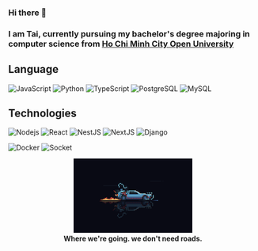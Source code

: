 ### Hi there 👋

### I am Tai, currently pursuing my bachelor's degree majoring in computer science from [Ho Chi Minh City Open University](http://en.ou.edu.vn/)
##  Language
![JavaScript](https://img.shields.io/badge/-JavaScript-black?style=flat-square&logo=javascript)
![Python](https://img.shields.io/badge/-Python-black?style=flat-square&logo=Python)
![TypeScript](https://img.shields.io/badge/-TypeScript-007ACC?style=flat-square&logo=typescript)
![PostgreSQL](https://img.shields.io/badge/-PostgreSQL-336791?style=flat-square&logo=postgresql)
![MySQL](https://img.shields.io/badge/-MySQL-black?style=flat-square&logo=mysql)
##  Technologies
![Nodejs](https://img.shields.io/badge/-Nodejs-black?style=flat-square&logo=Node.js)
![React](https://img.shields.io/badge/-React-black?style=flat-square&logo=react)
![NestJS](https://img.shields.io/badge/-NestJS-black?style=flat-square&logo=NestJS&logoColor=E0234E)
![NextJS](https://img.shields.io/badge/-NextJS-black?style=flat-square&logo=Next.js&logoColor=white)
![Django](https://img.shields.io/badge/-Django-306141?style=flat-square&logo=django)
<!-- ![GraphQL](https://img.shields.io/badge/-GraphQL-E10098?style=flat-square&logo=graphql)
![Apollo GraphQL](https://img.shields.io/badge/-Apollo%20GraphQL-311C87?style=flat-square&logo=apollo-graphql) -->
![Docker](https://img.shields.io/badge/-Docker-black?style=flat-square&logo=docker)
![Socket](https://img.shields.io/badge/-socket.io-black?style=flat-square&logo=socket.io&logoColor=white)


<div align="center">
<img height="150" src="https://github.com/hotai1806/hotai1806/blob/main/bttf-car.gif" alt="delorean back to the future gif" />
</div>

<div align='center'>
<b>Where we're going. we don't need roads.</b><br>
</div>
<!--
**hotai1806/hotai1806** is a ✨ _special_ ✨ repository because its `README.md` (this file) appears on your GitHub profile.

Here are some ideas to get you started:

- 🔭 I’m currently working on ...
- 🌱 I’m currently learning ...
- 👯 I’m looking to collaborate on ...
- 🤔 I’m looking for help with ...
- 💬 Ask me about ...
- 📫 How to reach me: ...
- 😄 Pronouns: ...
- ⚡ Fun fact: ...
  -->
